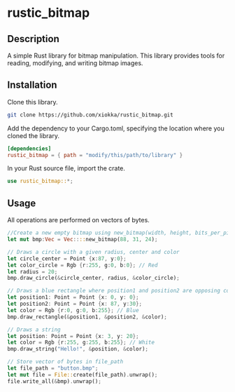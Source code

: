 # rustic_bitmap
## Description
A simple Rust library for bitmap manipulation. This library provides tools for reading, modifying, and writing bitmap images.

## Installation
Clone this library.
```bash
git clone https://github.com/xiokka/rustic_bitmap.git
```

Add the dependency to your Cargo.toml, specifying the location where you cloned the library.
```toml
[dependencies]
rustic_bitmap = { path = "modify/this/path/to/library" }
```

In your Rust source file, import the crate.
```rust
use rustic_bitmap::*;
```


## Usage
All operations are performed on vectors of bytes.
```rust
//Create a new empty bitmap using new_bitmap(width, height, bits_per_pixel)
let mut bmp:Vec = Vec::::new_bitmap(88, 31, 24);

// Draws a circle with a given radius, center and color
let circle_center = Point {x:87, y:0};
let color_circle = Rgb {r:255, g:0, b:0}; // Red
let radius = 20;
bmp.draw_circle(&circle_center, radius, &color_circle);

// Draws a blue rectangle where position1 and position2 are opposing corners
let position1: Point = Point {x: 0, y: 0};
let position2: Point = Point {x: 87, y:30};
let color = Rgb {r:0, g:0, b:255}; // Blue
bmp.draw_rectangle(&position1, &position2, &color);

// Draws a string
let position: Point = Point {x: 3, y: 20};
let color = Rgb {r:255, g:255, b:255}; // White
bmp.draw_string("Hello!", &position, &color);

// Store vector of bytes in file_path
let file_path = "button.bmp";
let mut file = File::create(file_path).unwrap();
file.write_all(&bmp).unwrap();
```
